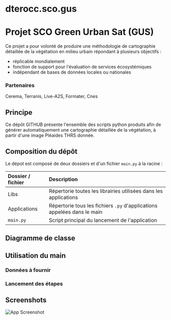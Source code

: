 # dterocc.sco.gus

# Projet SCO Green Urban Sat (GUS)

Ce projet a pour volonté de produire une méthodologie de cartographie détaillée de la végétation en milieu urbain répondant à plusieurs objectifs :
- réplicable mondialement
- fonction de support pour l'évaluation de services écosystémiques
- indépendant de bases de données locales ou nationales

### Partenaires
Cerema, Terranis, Live-A2S, Formater, Cnes


## Principe

Ce dépôt GITHUB présente l'ensemble des scripts python produits afin de générer automatiquement une cartographie détaillée de la végétation, à partir d'une image Pléaides THRS donnée.

## Composition du dépôt

Le dépot est composé de deux dossiers et d'un fichier `main.py` à la racine :

| Dossier / fichier | Description                |
| :-------- | :------------------------- |
| Libs | Répertorie toutes les librairies utilisées dans les applications |
| Applications | Répertorie tous les fichiers `.py` d'applications appelées dans le main |
|`main.py` | Script principal du lancement de l'application |

## Diagramme de classe

## Utilisation du main

### Données à fournir

### Lancement des étapes

####
## Screenshots

![App Screenshot](https://via.placeholder.com/468x300?text=App+Screenshot+Here)
